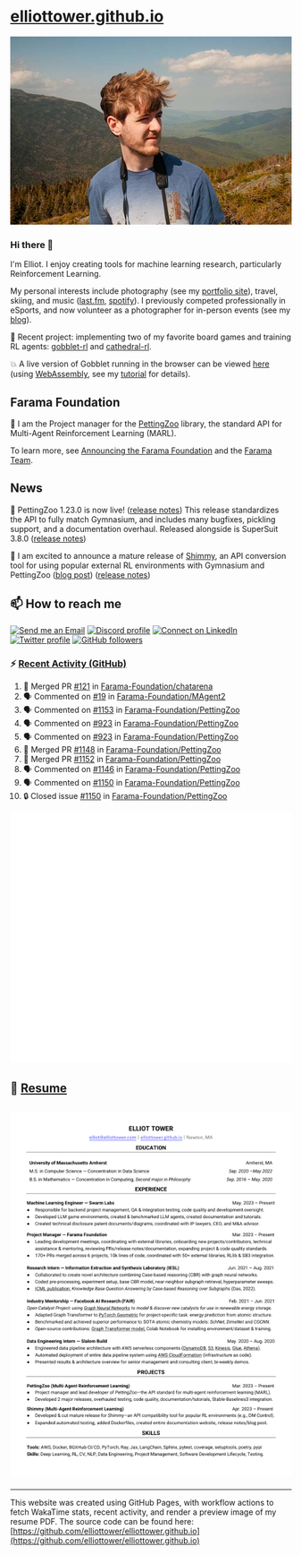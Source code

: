 # [elliottower.github.io](https://github.com/elliottower/elliottower.github.io)

[![A wild Elliot on Mt Washington](https://raw.githubusercontent.com/elliottower/elliottower.github.io/main/src/jpg/DSCF7539-600px.jpg?raw=true)](https://raw.githubusercontent.com/elliottower/elliottower.github.io/main/src/jpg/DSCF7539.jpg?raw=true)

### Hi there 👋

I'm Elliot. I enjoy creating tools for machine learning research, particularly Reinforcement Learning.

My personal interests include photography (see my [portfolio site](https://www.elliottower.com/)), travel, skiing, and music ([last.fm](https://www.last.fm/user/ajsdlfkwer), [spotify](https://open.spotify.com/user/12132818380)). I previously competed professionally in eSports, and now volunteer as a photographer for in-person events (see my [blog](https://www.elliottower.com/stories/?category=events)).

🤖 Recent project: implementing two of my favorite board games and training RL agents: [gobblet-rl](https://github.com/elliottower/gobblet-rl) and [cathedral-rl](https://github.com/elliottower/cathedral-rl). 

💥 A live version of Gobblet running in the browser can be viewed [here](https://elliottower.github.io/gobblet-rl/) (using [WebAssembly](https://webassembly.org/), see my [tutorial](https://github.com/elliottower/gobblet-rl/blob/main/tutorials/WebAssembly/web_assembly.md) for details).

## Farama Foundation

🚀 I am the Project manager for the [PettingZoo](https://github.com/Farama-Foundation/PettingZoo) library, the standard API for Multi-Agent Reinforcement Learning (MARL). 

To learn more, see [Announcing the Farama Foundation](https://farama.org/Announcing-The-Farama-Foundation) and the [Farama Team](https://farama.org/team).

## News

🎉 PettingZoo 1.23.0 is now live! ([release notes](https://github.com/Farama-Foundation/PettingZoo/releases/tag/1.23.0)) This release standardizes the API to fully match Gymnasium, and includes many bugfixes, pickling support, and a documentation overhaul. Released alongside is SuperSuit 3.8.0 ([release notes](https://github.com/Farama-Foundation/SuperSuit/releases/tag/3.8.0)) 

<!-- ![GitHub Release Date](https://img.shields.io/github/release-date/Farama-Foundation/PettingZoo) -->

🎉 I am excited to announce a mature release of [Shimmy](https://github.com/Farama-Foundation/Shimmy), an API conversion tool for using popular external RL environments with Gymnasium and PettingZoo ([blog post](https://farama.org/Announcing-Shimmy)) ([release notes](https://github.com/Farama-Foundation/Shimmy/releases/tag/v1.0.0)) 

## 📫 How to reach me

 [![Send me an Email](https://img.shields.io/badge/email-elliot%40elliottower.com-blue)](mailto:elliot@elliottower.com)
 [![Discord profile](https://img.shields.io/badge/Discord-7289DA?style=flat&logo=discord&logoColor=white)](https://discord.com/users/83091537923145728)
 [![Connect on LinkedIn](https://img.shields.io/badge/--linkedin?label=LinkedIn&logo=LinkedIn&style=social)](https://www.linkedin.com/in/elliot-tower)
 [![Twitter profile](https://img.shields.io/twitter/follow/elliottower?style=social)](https://twitter.com/ElliotTower/)
 [![GitHub followers](https://img.shields.io/github/followers/elliottower?style=social)](https://github.com/elliottower/)

### ⚡ [Recent Activity (GitHub)](https://github.com/elliottower)

<!--START_SECTION:activity-->
1. 🎉 Merged PR [#121](https://github.com/Farama-Foundation/chatarena/pull/121) in [Farama-Foundation/chatarena](https://github.com/Farama-Foundation/chatarena)
2. 🗣 Commented on [#19](https://github.com/Farama-Foundation/MAgent2/issues/19#issuecomment-1893913112) in [Farama-Foundation/MAgent2](https://github.com/Farama-Foundation/MAgent2)
3. 🗣 Commented on [#1153](https://github.com/Farama-Foundation/PettingZoo/pull/1153#issuecomment-1893890921) in [Farama-Foundation/PettingZoo](https://github.com/Farama-Foundation/PettingZoo)
4. 🗣 Commented on [#923](https://github.com/Farama-Foundation/PettingZoo/issues/923#issuecomment-1889434426) in [Farama-Foundation/PettingZoo](https://github.com/Farama-Foundation/PettingZoo)
5. 🗣 Commented on [#923](https://github.com/Farama-Foundation/PettingZoo/issues/923#issuecomment-1887545634) in [Farama-Foundation/PettingZoo](https://github.com/Farama-Foundation/PettingZoo)
6. 🎉 Merged PR [#1148](https://github.com/Farama-Foundation/PettingZoo/pull/1148) in [Farama-Foundation/PettingZoo](https://github.com/Farama-Foundation/PettingZoo)
7. 🎉 Merged PR [#1152](https://github.com/Farama-Foundation/PettingZoo/pull/1152) in [Farama-Foundation/PettingZoo](https://github.com/Farama-Foundation/PettingZoo)
8. 🗣 Commented on [#1146](https://github.com/Farama-Foundation/PettingZoo/issues/1146#issuecomment-1883233958) in [Farama-Foundation/PettingZoo](https://github.com/Farama-Foundation/PettingZoo)
9. 🗣 Commented on [#1150](https://github.com/Farama-Foundation/PettingZoo/issues/1150#issuecomment-1883232659) in [Farama-Foundation/PettingZoo](https://github.com/Farama-Foundation/PettingZoo)
10. 🔒 Closed issue [#1150](https://github.com/Farama-Foundation/PettingZoo/issues/1150) in [Farama-Foundation/PettingZoo](https://github.com/Farama-Foundation/PettingZoo)
<!--END_SECTION:activity-->


<picture>
  <a href="https://metrics.lecoq.io/insights?user=elliottower">
   <img src="/github-metrics.svg" alt="Metrics">
  </a>
</picture>

## 📄 [Resume](https://elliottower.github.io/src/pdf/resume.pdf)

<!-- PDF-TO-MARKDOWN:START -->
![Page 1](src/png/page1.png "Page 1")
---
<!-- PDF-TO-MARKDOWN:END -->

----

This website was created using GitHub Pages, with workflow actions to fetch WakaTime stats, recent activity, and render a preview image of my resume PDF. The source code can be found here: [https://github.com/elliottower/elliottower.github.io](https://github.com/elliottower/elliottower.github.io)
